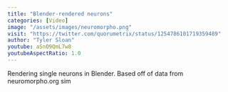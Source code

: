 ```yaml
---
title: "Blender-rendered neurons"
categories: [Video]
image: "/assets/images/neuromorpho.png"
visit: "https://twitter.com/quorumetrix/status/1254786101719359489"
author: "Tyler Sloan"
youtube: aSnO9QmL7w8
youtubeAspectRatio: 1.0
---
```


Rendering single neurons in Blender. Based off of data from neuromorpho.org
sim
